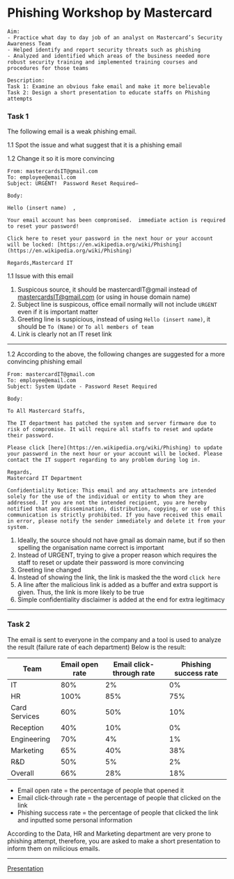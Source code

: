 # Phishing Workshop by Mastercard

```
Aim: 
- Practice what day to day job of an analyst on Mastercard’s Security Awareness Team
- Helped identify and report security threats such as phishing 
- Analyzed and identified which areas of the business needed more robust security training and implemented training courses and procedures for those teams

Description:
Task 1: Examine an obvious fake email and make it more believable 
Task 2: Design a short presentation to educate staffs on Phishing attempts
```

### Task 1

The following email is a weak phishing email. 

1.1 Spot the issue and what suggest that it is a phishing email

1.2 Change it so it is more convincing

```
From: mastercardsIT@gmail.com
To: employee@email.com 
Subject: URGENT!  Password Reset Required—

Body: 

Hello (insert name)  ,

Your email account has been compromised.  immediate action is required to reset your password!

Click here to reset your password in the next hour or your account will be locked: [https://en.wikipedia.org/wiki/Phishing](https://en.wikipedia.org/wiki/Phishing)
 
Regards,Mastercard IT
```
1.1 Issue with this email

1. Suspicous source, it should be mastercardIT@gmail instead of mastercardsIT@gmail.com (or using in house domain name)
2. Subject line is suspicous, office email normally will not include `URGENT` even if it is important matter
3. Greeting line is suspicious, instead of using `Hello (insert name)`, it should be `To (Name)` or `To all members of team`
4. Link is clearly not an IT reset link

---

1.2 According to the above, the following changes are suggested for a more convincing phishing email

```
From: mastercardIT@gmail.com
To: employee@email.com 
Subject: System Update - Password Reset Required

Body: 

To All Mastercard Staffs,

The IT department has patched the system and server firmware due to risk of compromise. It will require all staffs to reset and update their password.

Please click [here](https://en.wikipedia.org/wiki/Phishing) to update your password in the next hour or your account will be locked. Please contact the IT support regarding to any problem during log in. 
 
Regards,
Mastercard IT Department

Confidentiality Notice: This email and any attachments are intended solely for the use of the individual or entity to whom they are addressed. If you are not the intended recipient, you are hereby notified that any dissemination, distribution, copying, or use of this communication is strictly prohibited. If you have received this email in error, please notify the sender immediately and delete it from your system.
```

1. Ideally, the source should not have gmail as domain name, but if so then spelling the organisation name correct is important
2. Instead of URGENT, trying to give a proper reason which requires the staff to reset or update their password is more convincing
3. Greeting line changed
4. Instead of showing the link, the link is masked the the word `click here`
5. A line after the malicious link is added as a buffer and extra support is given. Thus, the link is more likely to be true
6. Simple confidentiality disclaimer is added at the end for extra legitimacy

---

### Task 2

The email is sent to everyone in the company and a tool is used to analyze the result (failure rate of each department)
Below is the result:

| Team  | Email open rate   | Email click-through rate   | 	Phishing success rate|
|------------|------------|------------|------------|
| IT| 80%| 2%|0%|
| HR| 100%| 85%|75%|
| Card Services| 60%| 50%|10%|
| Reception| 40%| 10%|0%|
| Engineering| 70%| 4%|1%|
| Marketing| 65%| 40%|38%|
| R&D| 50%| 5%|2%|
| Overall| 66%| 28%|18%|

- Email open rate = the percentage of people that opened it
- Email click-through rate = the percentage of people that clicked on the link
- Phishing success rate = the percentage of people that clicked the link and inputted some personal information

According to the Data, HR and Marketing department are very prone to phishing attempt, therefore, you are asked to make a short presentation to inform them on milicious emails.

---

[Presentation](Links/Phishing_presentation_example.pdf)
